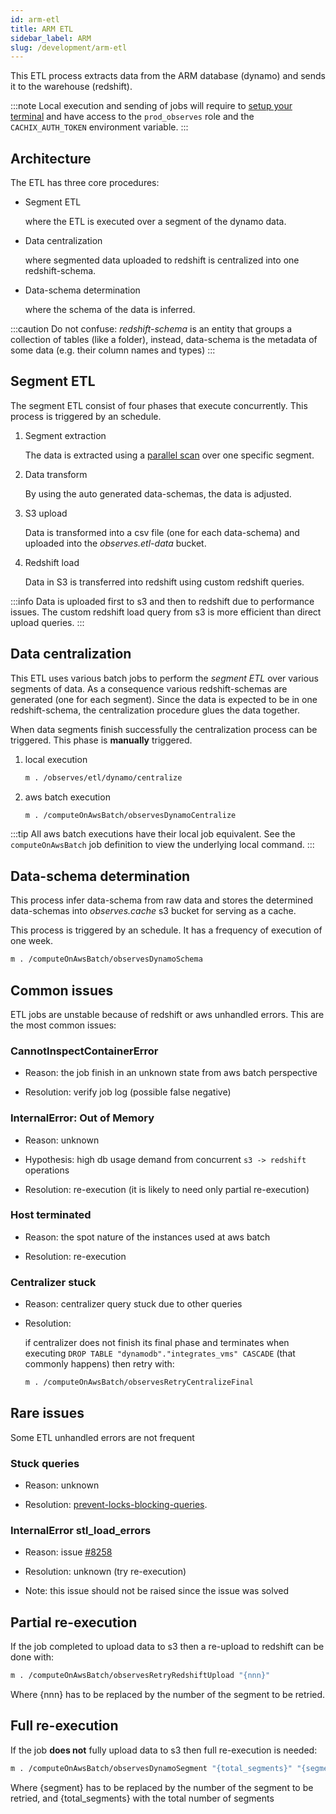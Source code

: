 ```yaml
---
id: arm-etl
title: ARM ETL
sidebar_label: ARM
slug: /development/arm-etl
---
```


This ETL process extracts data from the ARM database (dynamo) and sends it to
the warehouse (redshift).

:::note
Local execution and sending of jobs will require to
[setup your terminal](/development/setup/terminal) and have access to the
`prod_observes` role and the `CACHIX_AUTH_TOKEN` environment variable.
:::

## Architecture

The ETL has three core procedures:

- Segment ETL

    where the ETL is executed over a segment of the dynamo data.

- Data centralization

    where segmented data uploaded to redshift is centralized
    into one redshift-schema.

- Data-schema determination

    where the schema of the data is inferred.

:::caution
Do not confuse: _redshift-schema_ is an entity that groups a collection of
tables (like a folder), instead, data-schema is the metadata of some data
(e.g. their column names and types)
:::

## Segment ETL

The segment ETL consist of four phases that execute concurrently.
This process is triggered by an schedule.

1. Segment extraction

    The data is extracted using a
    [parallel scan](https://docs.aws.amazon.com/amazondynamodb/latest/developerguide/Scan.html#Scan.ParallelScan)
    over one specific segment.
1. Data transform

    By using the auto generated data-schemas, the data is adjusted.

1. S3 upload

    Data is transformed into a csv file (one for each data-schema)
    and uploaded into the _observes.etl-data_ bucket.

1. Redshift load

    Data in S3 is transferred into redshift using custom
    redshift queries.

:::info
Data is uploaded first to s3 and then to redshift due to performance issues.
The custom redshift load query from s3 is more efficient than direct upload
queries.
:::

## Data centralization

This ETL uses various batch jobs to perform the _segment ETL_ over various
segments of data. As a consequence various redshift-schemas are generated
(one for each segment). Since the data is expected to be in one redshift-schema,
the centralization procedure glues the data together.

When data segments finish successfully the centralization process can be
triggered. This phase is **manually** triggered.

1. local execution

    ```bash
    m . /observes/etl/dynamo/centralize
    ```

1. aws batch execution

    ```bash
    m . /computeOnAwsBatch/observesDynamoCentralize
    ```

:::tip
All aws batch executions have their local job equivalent. See
the `computeOnAwsBatch` job definition to view the underlying local command.
:::

## Data-schema determination

This process infer data-schema from raw data and stores the determined
data-schemas into _observes.cache_ s3 bucket for serving as a cache.

This process is triggered by an schedule. It has a frequency of execution
of one week.

```bash
m . /computeOnAwsBatch/observesDynamoSchema
```

## Common issues

ETL jobs are unstable because of redshift or aws unhandled errors.
This are the most common issues:

### CannotInspectContainerError

- Reason: the job finish in an unknown state from aws batch perspective

- Resolution: verify job log (possible false negative)

### InternalError: Out of Memory

- Reason: unknown

- Hypothesis: high db usage demand from concurrent `s3 -> redshift` operations

- Resolution: re-execution (it is likely to need only partial re-execution)

### Host terminated

- Reason: the spot nature of the instances used at aws batch

- Resolution: re-execution

### Centralizer stuck

- Reason: centralizer query stuck due to other queries

- Resolution:

    if centralizer does not finish its final phase and terminates when
    executing `DROP TABLE "dynamodb"."integrates_vms" CASCADE`
    (that commonly happens) then retry with:

    ```bash
    m . /computeOnAwsBatch/observesRetryCentralizeFinal
    ```

## Rare issues

Some ETL unhandled errors are not frequent

### Stuck queries

- Reason: unknown

- Resolution: [prevent-locks-blocking-queries](https://aws.amazon.com/es/premiumsupport/knowledge-center/prevent-locks-blocking-queries-redshift/#Resolution).

### InternalError stl_load_errors

- Reason: issue [#8258](https://gitlab.com/fluidattacks/universe/-/issues/8258)

- Resolution: unknown (try re-execution)

- Note: this issue should not be raised since the issue was solved

## Partial re-execution

If the job completed to upload data to s3 then a re-upload to redshift can be
done with:

```bash
m . /computeOnAwsBatch/observesRetryRedshiftUpload "{nnn}"
```

Where {nnn} has to be replaced by the number of the segment to be retried.

## Full re-execution

If the job **does not** fully upload data to s3 then full re-execution is
needed:

```bash
m . /computeOnAwsBatch/observesDynamoSegment "{total_segments}" "{segment}"
```

Where {segment} has to be replaced by the number of the segment to be retried,
and {total_segments} with the total number of segments
